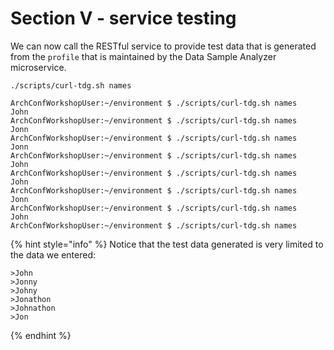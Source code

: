# Section V - service testing



We can now call the RESTful service to provide test data that is generated from the `profile` that is maintained by the Data Sample Analyzer microservice.

```text
./scripts/curl-tdg.sh names
```

```text
ArchConfWorkshopUser:~/environment $ ./scripts/curl-tdg.sh names
John
ArchConfWorkshopUser:~/environment $ ./scripts/curl-tdg.sh names
Jonn
ArchConfWorkshopUser:~/environment $ ./scripts/curl-tdg.sh names
Jonn
ArchConfWorkshopUser:~/environment $ ./scripts/curl-tdg.sh names
John
ArchConfWorkshopUser:~/environment $ ./scripts/curl-tdg.sh names
John
ArchConfWorkshopUser:~/environment $ ./scripts/curl-tdg.sh names
Jonn
ArchConfWorkshopUser:~/environment $ ./scripts/curl-tdg.sh names
John
ArchConfWorkshopUser:~/environment $ ./scripts/curl-tdg.sh names
```

{% hint style="info" %}
Notice that the test data generated is very limited to the data we entered:

```text
>John
>Jonny
>Johny
>Jonathon
>Johnathon
>Jon
```

 
{% endhint %}

